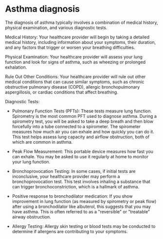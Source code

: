 # Asthma diagnosis

The diagnosis of asthma typically involves a combination of medical history, physical examination, and various diagnostic tests.

Medical History: Your healthcare provider will begin by taking a detailed medical history, including information about your symptoms, their duration, and any factors that trigger or worsen your breathing difficulties. 
  
Physical Examination: Your healthcare provider will assess your lung function and look for signs of asthma, such as wheezing or prolonged exhalation.

Rule Out Other Conditions: Your healthcare provider will rule out other medical conditions that can cause similar symptoms, such as chronic obstructive pulmonary disease (COPD), allergic bronchopulmonary aspergillosis, or cardiac conditions that affect breathing.

Diagnostic Tests:

* Pulmonary Function Tests (PFTs): These tests measure lung function. Spirometry is the most common PFT used to diagnose asthma. During a spirometry test, you will be asked to take a deep breath and then blow forcefully into a tube connected to a spirometer. The spirometer measures how much air you can exhale and how quickly you can do it. This test helps assess lung capacity and airflow obstruction, both of which are common in asthma.

* Peak Flow Measurement: This portable device measures how fast you can exhale. You may be asked to use it regularly at home to monitor your lung function.

* Bronchoprovocation Testing: In some cases, if initial tests are inconclusive, your healthcare provider may perform a bronchoprovocation test. This test involves inhaling a substance that can trigger bronchoconstriction, which is a hallmark of asthma.

* Positive response to bronchodilator medication: If you show improvement in lung function (as measured by spirometry or peak flow) after using a bronchodilator like albuterol, this suggests that you may have asthma. This is often referred to as a "reversible" or "treatable" airway obstruction.

* Allergy Testing: Allergy skin testing or blood tests may be conducted to determine if allergens are contributing to your symptoms.
